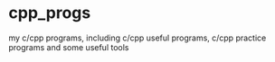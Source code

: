 # cpp_progs
my c/cpp programs,  including c/cpp useful programs, c/cpp practice programs and some useful tools
